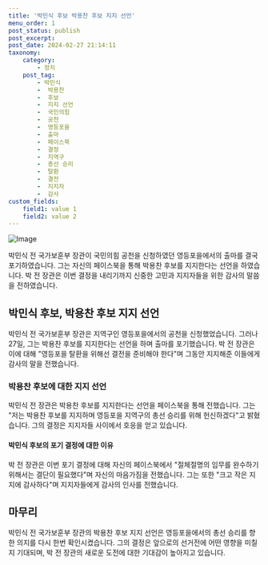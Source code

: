 ```yaml
---
title: '박민식 후보 박용찬 후보 지지 선언'
menu_order: 1
post_status: publish
post_excerpt: 
post_date: 2024-02-27 21:14:11
taxonomy:
    category:
        - 정치
    post_tag:
        - 박민식
        -  박용찬
        -  후보
        -  지지 선언
        -  국민의힘
        -  공천
        -  영등포을
        -  출마
        -  페이스북
        -  결정
        -  지역구
        -  총선 승리
        -  탈환
        -  결전
        -  지지자
        -  감사
custom_fields:
    field1: value 1
    field2: value 2
---
```


![Image](https://imgnews.pstatic.net/image/023/2024/02/27/0003818991_001_20240227093801051.jpg?type=w647)

박민식 전 국가보훈부 장관이 국민의힘 공천을 신청하였던 영등포을에서의 출마를 결국 포기하였습니다. 그는 자신의 페이스북을 통해 박용찬 후보를 지지한다는 선언을 하였습니다. 박 전 장관은 이번 결정을 내리기까지 신중한 고민과 지지자들을 위한 감사의 말씀을 전하였습니다.
## 박민식 후보, 박용찬 후보 지지 선언
박민식 전 국가보훈부 장관은 지역구인 영등포을에서의 공천을 신청했었습니다. 그러나 27일, 그는 박용찬 후보를 지지한다는 선언을 하며 출마를 포기했습니다. 박 전 장관은 이에 대해 "영등포을 탈환을 위해선 결전을 준비해야 한다"며 그동안 지지해준 이들에게 감사의 말을 전했습니다.
### 박용찬 후보에 대한 지지 선언
박민식 전 장관은 박용찬 후보를 지지한다는 선언을 페이스북을 통해 전했습니다. 그는 "저는 박용찬 후보를 지지하며 영등포을 지역구의 총선 승리를 위해 헌신하겠다"고 밝혔습니다. 그의 결정은 지지자들 사이에서 호응을 얻고 있습니다.
#### 박민식 후보의 포기 결정에 대한 이유
박 전 장관은 이번 포기 결정에 대해 자신의 페이스북에서 "절체절명의 임무를 완수하기 위해서는 결단이 필요했다"며 자신의 마음가짐을 전했습니다. 그는 또한 "크고 작은 지지에 감사하다"며 지지자들에게 감사의 인사를 전했습니다.
## 마무리
박민식 전 국가보훈부 장관의 박용찬 후보 지지 선언은 영등포을에서의 총선 승리를 향한 의지를 다시 한번 확인시켰습니다. 그의 결정은 앞으로의 선거전에 어떤 영향을 미칠지 기대되며, 박 전 장관의 새로운 도전에 대한 기대감이 높아지고 있습니다.
